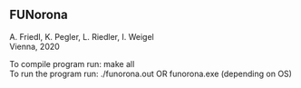 
## FUNorona

A. Friedl, K. Pegler, L. Riedler, I. Weigel </br>
Vienna, 2020</br>


To compile program run: make all </br>
To run the program run: ./funorona.out OR funorona.exe (depending on OS) </br>
